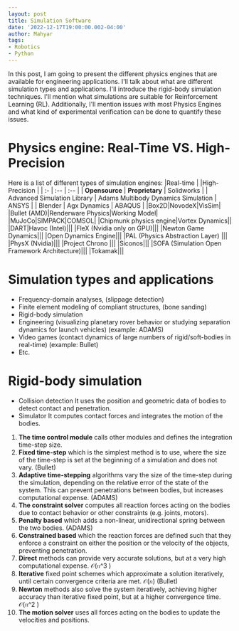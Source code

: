 ```yaml
---
layout: post
title: Simulation Software
date: '2022-12-17T19:00:00.002-04:00'
author: Mahyar
tags:
- Robotics
- Python
---
```



In this post, I am going to present the different physics engines that are available for engineering applications. I'll talk about what are different simulation types and applications. I'll introduce the rigid-body simulation techniques. I'll mention what simulations are suitable for Reinforcement Learning (RL). Additionally, I'll mention issues with most Physics Engines and what kind of experimental verification can be done to quantify these issues.

# Physics engine: Real-Time VS. High-Precision
Here is a list of different types of simulation engines:
|Real-time | |High-Precision |
| :-       |    :--   |  :-- |
| **Opensource**      | **Proprietary** | Solidworks |
| Advanced Simulation Library      | Adams Multibody Dynamics Simulation        |  ANSYS |
| Blender   | Agx Dynamics        | ABAQUS |
|Box2D|NovodeX|VisSim|
|Bullet (AMD)|Renderware Physics|Working Model|
|MuJoCo|SIMPACK|COMSOL|
|Chipmunk physics engine|Vortex Dynamics||
|DART|Havoc (Intel)|||
|FleX (Nvidia only on GPU)|||
|Newton Game Dynamics|||
|Open Dynamics Engine|||
|PAL (Physics Abstraction Layer) |||
|PhysX (Nvidia)|||
|Project Chrono |||
|Siconos|||
|SOFA (Simulation Open Framework Architecture)|||
|Tokamak|||

# Simulation types and applications
- Frequency-domain analyses, (slippage detection) 
- Finite element modeling of compliant structures, (bone sanding)
- Rigid-body simulation
- Engineering (visualizing planetary rover behavior or studying separation dynamics for launch vehicles) (example: ADAMS)
- Video games (contact dynamics of large numbers of rigid/soft-bodies in real-time) (example: Bullet)
- Etc.

# Rigid-body simulation
- Collision detection
It uses the position and geometric data of bodies to detect contact and penetration.
- Simulator
It computes contact forces and integrates the motion of the bodies.
1. **The time control module** calls other modules and defines the integration time-step size. 
1. **Fixed time-step** which is the simplest method is to use, where the size of the time-step is set at the beginning of a simulation and does not vary. (Bullet)
2. **Adaptive time-stepping** algorithms vary the size of the time-step during the simulation, depending on the relative error of the state of the system. This can prevent penetrations between bodies, but increases computational expense. (ADAMS)
2. **The constraint solver** computes all reaction forces acting on the bodies due to contact behavior or other constraints (e.g. joints, motors). 
1. **Penalty based** which adds a non-linear, unidirectional spring between the two bodies. (ADAMS)
2. **Constrained based** which the reaction forces are defined such that they enforce a constraint on either the position or the velocity of the objects, preventing penetration. 
1. **Direct** methods can provide very accurate solutions, but at a very high computational expense. 𝒪(𝑛^3 )
2. **Iterative** fixed point schemes which approximate a solution iteratively, until certain convergence criteria are met.  𝒪(𝑛) (Bullet)
3. **Newton** methods also solve the system iteratively, achieving higher accuracy than iterative fixed point, but at a higher convergence time. 𝒪(𝑛^2 )  
3. **The motion solver** uses all forces acting on the bodies to update the velocities and positions.
